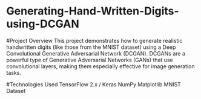 # Generating-Hand-Written-Digits-using-DCGAN

#Project Overview
This project demonstrates how to generate realistic handwritten digits (like those from the MNIST dataset) using a Deep Convolutional Generative Adversarial Network (DCGAN).
DCGANs are a powerful type of Generative Adversarial Networks (GANs) that use convolutional layers, making them especially effective for image generation tasks.

#Technologies Used
TensorFlow 2.x / Keras
NumPy
Matplotlib
MNIST Dataset
